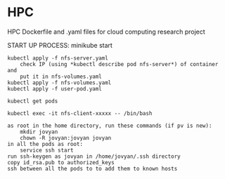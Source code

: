 # HPC
HPC Dockerfile and .yaml files for cloud computing research project

START UP PROCESS:
	minikube start

	kubectl apply -f nfs-server.yaml
		check IP (using *kubectl describe pod nfs-server*) of container and 
		put it in nfs-volumes.yaml	
	kubectl apply -f nfs-volumes.yaml
	kubectl apply -f user-pod.yaml

	kubectl get pods

	kubectl exec -it nfs-client-xxxxx -- /bin/bash

	as root in the home directory, run these commands (if pv is new):
		mkdir jovyan
		chown -R jovyan:jovyan jovyan
	in all the pods as root:
		service ssh start
	run ssh-keygen as jovyan in /home/jovyan/.ssh directory
	copy id_rsa.pub to authorized_keys
	ssh between all the pods to to add them to known hosts
